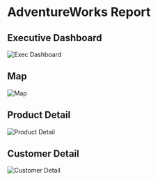 # AdventureWorks Report

## Executive Dashboard

![Exec Dashboard](https://github.com/CodebyA/Power-BI-report-1/assets/143889751/42517058-991a-4e23-8d81-b2b526260476)

## Map

![Map](https://github.com/CodebyA/Power-BI-report-1/assets/143889751/6348009a-78b1-45a4-8fa9-85e1b3fc3e8b)

## Product Detail

![Product Detail](https://github.com/CodebyA/Power-BI-report-1/assets/143889751/b10252fe-dc12-4448-a1a2-45ea61eb25c4)

## Customer Detail

![Customer Detail](https://github.com/CodebyA/Power-BI-report-1/assets/143889751/f40f8392-f5f2-4d9c-be72-8a2a0c22f18d)
